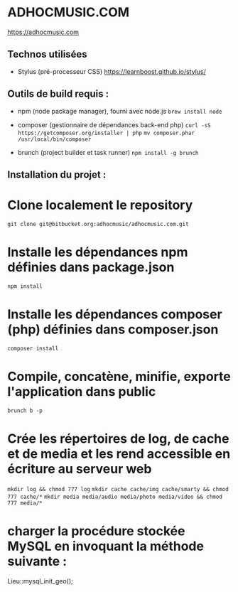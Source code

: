 # ADHOCMUSIC.COM

https://adhocmusic.com

## Technos utilisées

* Stylus (pré-processeur CSS)
  https://learnboost.github.io/stylus/

## Outils de build requis :

* npm (node package manager), fourni avec node.js
`brew install node`

* composer (gestionnaire de dépendances back-end php)
`curl -sS https://getcomposer.org/installer | php`
`mv composer.phar /usr/local/bin/composer`

* brunch (project builder et task runner)
`npm install -g brunch`

## Installation du projet :

# Clone localement le repository
`git clone git@bitbucket.org:adhocmusic/adhocmusic.com.git`

# Installe les dépendances npm définies dans package.json
`npm install`

# Installe les dépendances composer (php) définies dans composer.json
`composer install`

# Compile, concatène, minifie, exporte l'application dans public
`brunch b -p`

# Crée les répertoires de log, de cache et de media et les rend accessible en écriture au serveur web
`mkdir log && chmod 777 log`
`mkdir cache cache/img cache/smarty && chmod 777 cache/*`
`mkdir media media/audio media/photo media/video && chmod 777 media/*`

# charger la procédure stockée MySQL en invoquant la méthode suivante :
Lieu::mysql_init_geo();

